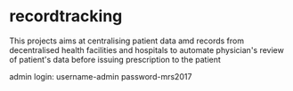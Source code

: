 # recordtracking
This projects aims at centralising patient data amd records from decentralised health facilities and hospitals to automate physician's review of patient's data before issuing prescription to the patient

admin login:
username-admin
password-mrs2017
